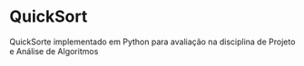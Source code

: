 # QuickSort
QuickSorte implementado em Python para avaliação na disciplina de Projeto e Análise de Algoritmos
